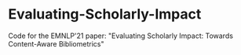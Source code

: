 # Evaluating-Scholarly-Impact
Code for the EMNLP'21 paper: "Evaluating Scholarly Impact: Towards Content-Aware Bibliometrics"
